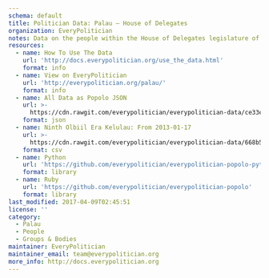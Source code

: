 ```yaml
---
schema: default
title: Politician Data: Palau — House of Delegates
organization: EveryPolitician
notes: Data on the people within the House of Delegates legislature of Palau.
resources:
  - name: How To Use The Data
    url: 'http://docs.everypolitician.org/use_the_data.html'
    format: info
  - name: View on EveryPolitician
    url: 'http://everypolitician.org/palau/'
    format: info
  - name: All Data as Popolo JSON
    url: >-
      https://cdn.rawgit.com/everypolitician/everypolitician-data/ce33e754ab5ac3659594f0e171a0425d3a170845/data/Palau/House_of_Delegates/ep-popolo-v1.0.json
    format: json
  - name: Ninth Olbiil Era Kelulau: From 2013-01-17
    url: >-
      https://cdn.rawgit.com/everypolitician/everypolitician-data/668b5fdb6c2288f01bb23410efe788e7782e5470/data/Palau/House_of_Delegates/term-2012.csv
    format: csv
  - name: Python
    url: 'https://github.com/everypolitician/everypolitician-popolo-python'
    format: library
  - name: Ruby
    url: 'https://github.com/everypolitician/everypolitician-popolo'
    format: library
last_modified: 2017-04-09T02:45:51
license: ''
category:
  - Palau
  - People
  - Groups & Bodies
maintainer: EveryPolitician
maintainer_email: team@everypolitician.org
more_info: http://docs.everypolitician.org
---
```

